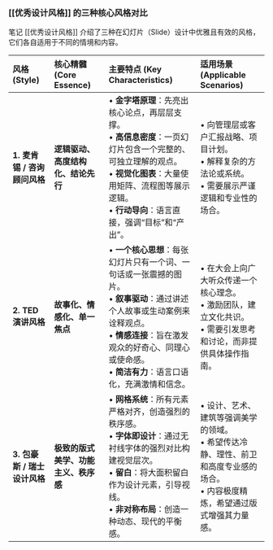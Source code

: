 ### [[优秀设计风格]] 的三种核心风格对比

笔记 [[优秀设计风格]] 介绍了三种在幻灯片（Slide）设计中优雅且有效的风格，它们各自适用于不同的情境和内容。

| 风格 (Style) | 核心精髓 (Core Essence) | 主要特点 (Key Characteristics) | 适用场景 (Applicable Scenarios) |
| :--- | :--- | :--- | :--- |
| **1. 麦肯锡 / 咨询顾问风格** | **逻辑驱动、高度结构化、结论先行** | • **金字塔原理**：先亮出核心论点，再层层支撑。<br>• **高信息密度**：一页幻灯片包含一个完整的、可独立理解的观点。<br>• **视觉化图表**：大量使用矩阵、流程图等展示逻辑。<br>• **行动导向**：语言直接，强调“目标”和“产出”。 | • 向管理层或客户汇报战略、项目计划。<br>• 解释复杂的方法论或系统。<br>• 需要展示严谨逻辑和专业性的场合。 |
| **2. TED 演讲风格** | **故事化、情感化、单一焦点** | • **一个核心思想**：每张幻灯片只有一个词、一句话或一张震撼的图片。<br>• **叙事驱动**：通过讲述个人故事或生动案例来诠释观点。<br>• **情感连接**：旨在激发观众的好奇心、同理心或使命感。<br>• **简洁有力**：语言口语化，充满激情和信念。 | • 在大会上向广大听众传递一个核心理念。<br>• 激励团队，建立文化共识。<br>• 需要引发思考和讨论，而非提供具体操作指南。 |
| **3. 包豪斯 / 瑞士设计风格** | **极致的版式美学、功能主义、秩序感** | • **网格系统**：所有元素严格对齐，创造强烈的秩序感。<br>• **字体即设计**：通过无衬线字体的强烈对比构建视觉层次。<br>• **留白**：将大面积留白作为设计元素，引导视线。<br>• **非对称布局**：创造一种动态、现代的平衡感。 | • 设计、艺术、建筑等强调美学的领域。<br>• 希望传达冷静、理性、前卫和高度专业感的场合。<br>• 内容极度精炼，希望通过版式增强其力量感。 |
